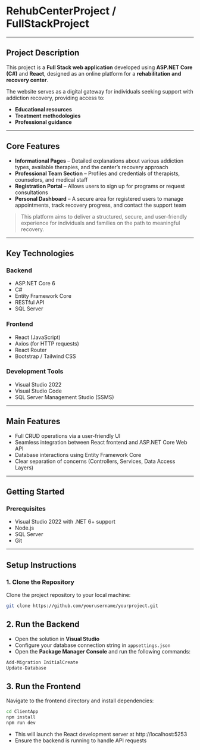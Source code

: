 # **RehubCenterProject / FullStackProject**

---

## **Project Description**

This project is a **Full Stack web application** developed using **ASP.NET Core (C#)** and **React**, designed as an online platform for a **rehabilitation and recovery center**.

The website serves as a digital gateway for individuals seeking support with addiction recovery, providing access to:

- **Educational resources**  
- **Treatment methodologies**  
- **Professional guidance**

---

## **Core Features**

- **Informational Pages** – Detailed explanations about various addiction types, available therapies, and the center’s recovery approach  
- **Professional Team Section** – Profiles and credentials of therapists, counselors, and medical staff  
- **Registration Portal** – Allows users to sign up for programs or request consultations  
- **Personal Dashboard** – A secure area for registered users to manage appointments, track recovery progress, and contact the support team  

> This platform aims to deliver a structured, secure, and user-friendly experience for individuals and families on the path to meaningful recovery.

---

## **Key Technologies**

### **Backend**

- ASP.NET Core 6  
- C#  
- Entity Framework Core  
- RESTful API  
- SQL Server  

### **Frontend**

- React (JavaScript)  
- Axios (for HTTP requests)  
- React Router  
- Bootstrap / Tailwind CSS  

### **Development Tools**

- Visual Studio 2022  
- Visual Studio Code  
- SQL Server Management Studio (SSMS)  

---

## **Main Features**

- Full CRUD operations via a user-friendly UI  
- Seamless integration between React frontend and ASP.NET Core Web API  
- Database interactions using Entity Framework Core  
- Clear separation of concerns (Controllers, Services, Data Access Layers)  

---

## **Getting Started**

### **Prerequisites**

- Visual Studio 2022 with .NET 6+ support  
- Node.js  
- SQL Server  
- Git  

---

## **Setup Instructions**

### **1. Clone the Repository**

Clone the project repository to your local machine:

```bash
git clone https://github.com/yourusername/yourproject.git
```

## 2. Run the Backend

- Open the solution in **Visual Studio**
- Configure your database connection string in `appsettings.json`
- Open the **Package Manager Console** and run the following commands:

```bash
Add-Migration InitialCreate  
Update-Database
```

## **3. Run the Frontend**

Navigate to the frontend directory and install dependencies:

```bash
cd ClientApp
npm install
npm run dev
```
- This will launch the React development server at http://localhost:5253  
- Ensure the backend is running to handle API requests  
